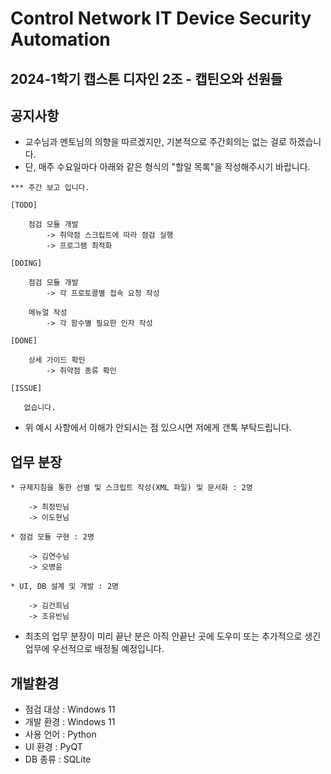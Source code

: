 # Control Network IT Device Security Automation
## 2024-1학기 캡스톤 디자인 2조 - 캡틴오와 선원들

## 공지사항
- 교수님과 멘토님의 의향을 따르겠지만, 기본적으로 주간회의는 없는 걸로 하겠습니다.
- 단, 매주 수요일마다 아래와 같은 형식의 "할일 목록"을 작성해주시기 바랍니다.
```
*** 주간 보고 입니다.

[TODO]

    점검 모듈 개발
        -> 취약점 스크립트에 따라 점검 실행
        -> 프로그램 최적화

[DOING]

    점검 모듈 개발
        -> 각 프로토콜별 접속 요청 작성
    
    메뉴얼 작성
        -> 각 함수별 필요한 인자 작성

[DONE]

    상세 가이드 확인
        -> 취약점 종류 확인

[ISSUE]

   없습니다.

```
- 위 예시 사항에서 이해가 안되시는 점 있으시면 저에게 갠톡 부탁드립니다.

## 업무 분장

```
* 규제지침을 통한 선별 및 스크립트 작성(XML 파일) 및 문서화 : 2명

	-> 최정민님
	-> 이도현님

* 점검 모듈 구현 : 2명
 
	-> 김연수님
	-> 오병윤

* UI, DB 설계 및 개발 : 2명

	-> 김건희님
	-> 조유빈님

```
- 최초의 업무 분장이 미리 끝난 분은 아직 안끝난 곳에 도우미 또는 추가적으로 생긴 업무에 우선적으로 배정될 예정입니다.


## 개발환경
- 점검 대상 : Windows 11
- 개발 환경 : Windows 11
- 사용 언어 : Python
- UI 환경 : PyQT
- DB 종류 : SQLite
